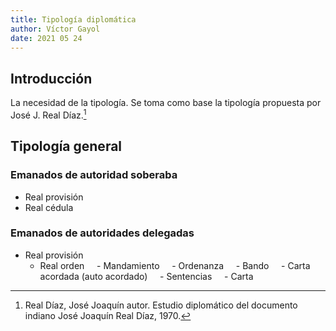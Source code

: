 ```yaml
---
title: Tipología diplomática
author: Víctor Gayol
date: 2021 05 24
---
```


## Introducción

La necesidad de la tipología. Se toma como base la tipología propuesta por José J. Real Díaz.[^1]

## Tipología general

### Emanados de autoridad soberaba

* Real provisión
* Real cédula

### Emanados de autoridades delegadas

* Real provisión
    - Real orden
    - Mandamiento
    - Ordenanza
    - Bando
    - Carta acordada (auto acordado)
    - Sentencias
    - Carta


[^1]: Real Díaz, José Joaquín autor. Estudio diplomático del documento indiano José Joaquín Real Díaz, 1970.
